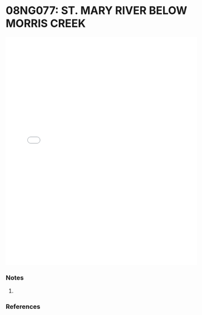 # 08NG077: ST. MARY RIVER BELOW MORRIS CREEK

<iframe src="/distribution_estimation/_static/stations/08NG077_fdc.html" width="100%" height="600" frameborder="0"></iframe>

### Notes
1. 

### References

